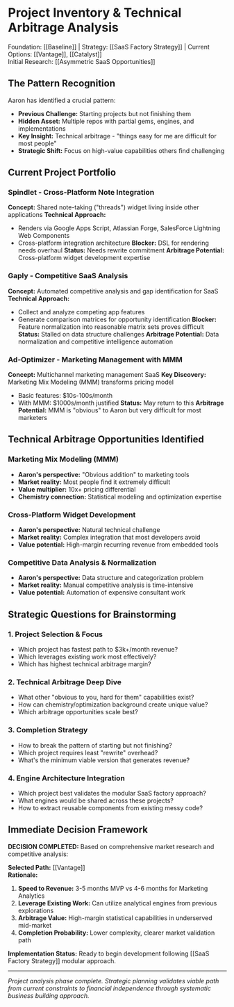 # Project Inventory & Technical Arbitrage Analysis

Foundation: [[Baseline]] | Strategy: [[SaaS Factory Strategy]] | Current Options: [[Vantage]], [[Catalyst]]  
Initial Research: [[Asymmetric SaaS Opportunities]]

## The Pattern Recognition
Aaron has identified a crucial pattern:
- **Previous Challenge:** Starting projects but not finishing them
- **Hidden Asset:** Multiple repos with partial gems, engines, and implementations
- **Key Insight:** Technical arbitrage - "things easy for me are difficult for most people"
- **Strategic Shift:** Focus on high-value capabilities others find challenging

## Current Project Portfolio

### Spindlet - Cross-Platform Note Integration
**Concept:** Shared note-taking ("threads") widget living inside other applications
**Technical Approach:** 
- Renders via Google Apps Script, Atlassian Forge, SalesForce Lightning Web Components
- Cross-platform integration architecture
**Blocker:** DSL for rendering needs overhaul
**Status:** Needs rewrite commitment
**Arbitrage Potential:** Cross-platform widget development expertise

### Gaply - Competitive SaaS Analysis
**Concept:** Automated competitive analysis and gap identification for SaaS
**Technical Approach:**
- Collect and analyze competing app features
- Generate comparison matrices for opportunity identification
**Blocker:** Feature normalization into reasonable matrix sets proves difficult
**Status:** Stalled on data structure challenges
**Arbitrage Potential:** Data normalization and competitive intelligence automation

### Ad-Optimizer - Marketing Management with MMM
**Concept:** Multichannel marketing management SaaS
**Key Discovery:** Marketing Mix Modeling (MMM) transforms pricing model
- Basic features: $10s-100s/month
- With MMM: $1000s/month justified
**Status:** May return to this
**Arbitrage Potential:** MMM is "obvious" to Aaron but very difficult for most marketers

## Technical Arbitrage Opportunities Identified

### Marketing Mix Modeling (MMM)
- **Aaron's perspective:** "Obvious addition" to marketing tools
- **Market reality:** Most people find it extremely difficult
- **Value multiplier:** 10x+ pricing differential
- **Chemistry connection:** Statistical modeling and optimization expertise

### Cross-Platform Widget Development
- **Aaron's perspective:** Natural technical challenge
- **Market reality:** Complex integration that most developers avoid
- **Value potential:** High-margin recurring revenue from embedded tools

### Competitive Data Analysis & Normalization
- **Aaron's perspective:** Data structure and categorization problem
- **Market reality:** Manual competitive analysis is time-intensive
- **Value potential:** Automation of expensive consultant work

## Strategic Questions for Brainstorming

### 1. Project Selection & Focus
- Which project has fastest path to $3k+/month revenue?
- Which leverages existing work most effectively?
- Which has highest technical arbitrage margin?

### 2. Technical Arbitrage Deep Dive
- What other "obvious to you, hard for them" capabilities exist?
- How can chemistry/optimization background create unique value?
- Which arbitrage opportunities scale best?

### 3. Completion Strategy
- How to break the pattern of starting but not finishing?
- Which project requires least "rewrite" overhead?
- What's the minimum viable version that generates revenue?

### 4. Engine Architecture Integration
- Which project best validates the modular SaaS factory approach?
- What engines would be shared across these projects?
- How to extract reusable components from existing messy code?

## Immediate Decision Framework
**DECISION COMPLETED:** Based on comprehensive market research and competitive analysis:

**Selected Path:** [[Vantage]]  
**Rationale:**
1. **Speed to Revenue:** 3-5 months MVP vs 4-6 months for Marketing Analytics
2. **Leverage Existing Work:** Can utilize analytical engines from previous explorations
3. **Arbitrage Value:** High-margin statistical capabilities in underserved mid-market
4. **Completion Probability:** Lower complexity, clearer market validation path

**Implementation Status:** Ready to begin development following [[SaaS Factory Strategy]] modular approach.

---
*Project analysis phase complete. Strategic planning validates viable path from current constraints to financial independence through systematic business building approach.*
